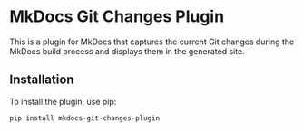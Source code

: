 # MkDocs Git Changes Plugin

This is a plugin for MkDocs that captures the current Git changes during the
MkDocs build process and displays them in the generated site. 

## Installation

To install the plugin, use pip:

```bash
pip install mkdocs-git-changes-plugin
```